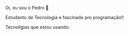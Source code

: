 Oi, eu sou o Pedro 👋


Estudanto de Tecnologia e fascinado pro programação!!

Tecnoligias que estou usando:

<div style="display: inline_block">
    <br>
    <img align="center" alt="" src="https://img.shields.io/badge/TypeScript-007ACC?style=for-the-badge&logo=typescript&logoColor=white"/>
    <img align="center" alt="" src="https://img.shields.io/badge/Sass-CC6699?style=for-the-badge&logo=sass&logoColor=white"/>
    <img align="center" alt="" src="https://img.shields.io/badge/React-20232A?style=for-the-badge&logo=react&logoColor=61DAFB"/>
    <img align="center" alt="" src="https://img.shields.io/badge/Bootstrap-563D7C?style=for-the-badge&logo=bootstrap&logoColor=white"/>
     <img align="center" alt="" src="https://img.shields.io/badge/Node.js-43853D?style=for-the-badge&logo=node.js&logoColor=white"/>

</div>

